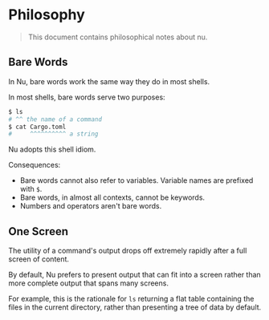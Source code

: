 # Philosophy

> This document contains philosophical notes about nu.

## Bare Words

In Nu, bare words work the same way they do in most shells.

In most shells, bare words serve two purposes:

```bash
$ ls
# ^^ the name of a command
$ cat Cargo.toml
#     ^^^^^^^^^^ a string
```

Nu adopts this shell idiom.

Consequences:

- Bare words cannot also refer to variables. Variable names are prefixed with `$`.
- Bare words, in almost all contexts, cannot be keywords.
- Numbers and operators aren't bare words.

## One Screen

The utility of a command's output drops off extremely rapidly after a full screen of content.

By default, Nu prefers to present output that can fit into a screen rather than more complete output that spans many screens.

For example, this is the rationale for `ls` returning a flat table containing the files in the current directory, rather than presenting a tree of data by default.
